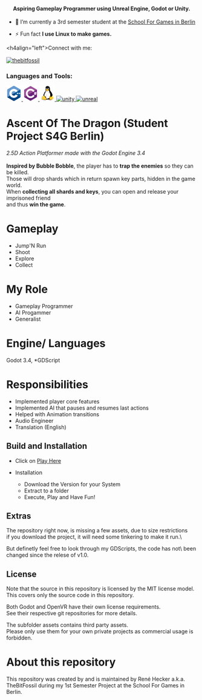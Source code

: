 <h4 align="center">Aspiring Gameplay Programmer using Unreal Engine, Godot or Unity.</h4>

- 🔭 I’m currently a 3rd semester student at the [School For Games in Berlin](https://www.school4games.net/)

- ⚡ Fun fact **I use Linux to make games.**

<h4align="left">Connect with me:</h4>
<p align="left">
<a href="https://linkedin.com/in/thebitfossil" target="blank"><img align="center" src="https://raw.githubusercontent.com/rahuldkjain/github-profile-readme-generator/master/src/images/icons/Social/linked-in-alt.svg" alt="thebitfossil" height="30" width="40" /></a>
</p>

<h3 align="left">Languages and Tools:</h3>
<p align="left"> <a href="https://www.w3schools.com/cpp/" target="_blank" rel="noreferrer"> <img src="https://raw.githubusercontent.com/devicons/devicon/master/icons/cplusplus/cplusplus-original.svg" alt="cplusplus" width="40" height="40"/> </a> <a href="https://www.w3schools.com/cs/" target="_blank" rel="noreferrer"> <img src="https://raw.githubusercontent.com/devicons/devicon/master/icons/csharp/csharp-original.svg" alt="csharp" width="40" height="40"/> </a> <a href="https://www.linux.org/" target="_blank" rel="noreferrer"> <img src="https://raw.githubusercontent.com/devicons/devicon/master/icons/linux/linux-original.svg" alt="linux" width="40" height="40"/> </a> <a href="https://unity.com/" target="_blank" rel="noreferrer"> <img src="https://www.vectorlogo.zone/logos/unity3d/unity3d-icon.svg" alt="unity" width="40" height="40"/> </a> <a href="https://unrealengine.com/" target="_blank" rel="noreferrer"> <img src="https://raw.githubusercontent.com/kenangundogan/fontisto/036b7eca71aab1bef8e6a0518f7329f13ed62f6b/icons/svg/brand/unreal-engine.svg" alt="unreal" width="40" height="40"/> </a> </p>

# Ascent Of The Dragon (Student Project S4G Berlin)

*2.5D Action Platformer made with the Godot Engine 3.4*\
\
**Inspired by Bubble Bobble**, the player has to **trap the enemies** so they can be killed.\
Those will drop shards which in return spawn key parts, hidden in the game world.\
When **collecting all shards and keys**, you can open and release your imprisoned friend\
and thus **win the game**.

# Gameplay

* Jump'N Run
* Shoot
* Explore
* Collect

# My Role

* Gameplay Programmer
* AI Progammer
* Generalist

# Engine/ Languages

Godot 3.4, *GDScript

# Responsibilities

* Implemented player core features
* Implemented AI that pauses and resumes last actions
* Helped with Animation transitions
* Audio Engineer 
* Translation (English)

## Build and Installation

* Click on [Play Here](https://ascent-of-the-dragon.school4games.net/)

* Installation

  * Download the Version for your System
  * Extract to a folder
  * Execute, Play and Have Fun!

## Extras

The repository right now, is missing a few assets, due to size restrictions\
if you download the project, it will need some tinkering to make it run.\

But definetly feel free to look through my GDScripts, the code has not\ 
been changed since the relese of v1.0.

## License

Note that the source in this repository is licensed by the MIT license model. \
This covers only the source code in this repository.

Both Godot and OpenVR have their own license requirements.\
See their respective git repositories for more details.

The subfolder assets contains third party assets. \
Please only use them for your own private projects as commercial usage is forbidden.

# About this repository
This repository was created by and is maintained by René Hecker a.k.a. TheBitFossil
during my 1st Semester Project at the School For Games in Berlin.

